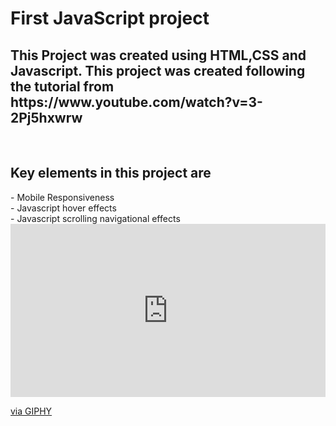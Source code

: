 <h1>First JavaScript project</h1>
<h2> This Project was created using HTML,CSS and Javascript. This project was created following the tutorial from https://www.youtube.com/watch?v=3-2Pj5hxwrw</h2>
<br>
<h2>Key elements in this project are</h2>
- Mobile Responsiveness <br>
- Javascript hover effects <br>
- Javascript scrolling navigational effects <br>

<div style="width:100%;height:0;padding-bottom:55%;position:relative;"><iframe src="https://giphy.com/embed/UC8dJucmR5EyUoAss8" width="100%" height="100%" style="position:absolute" frameBorder="0" class="giphy-embed" allowFullScreen></iframe></div><p><a href="https://giphy.com/gifs/UC8dJucmR5EyUoAss8">via GIPHY</a></p>
